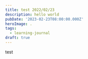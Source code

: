 ```yaml
---
title: test 2022/02/23
description: hello world
pubDate: '2023-02-23T08:00:00.000Z'
heroImage: .
tags:
  - learning-journal
draft: true
---
```


test

